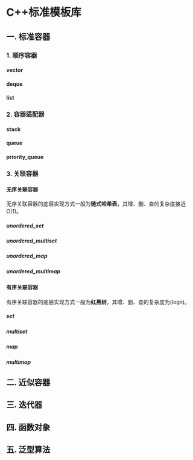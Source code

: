 # C++标准模板库

## 一. 标准容器

### 1. 顺序容器

#### vector

#### deque

#### list

### 2. 容器适配器

#### stack

#### queue

#### priority_queue

### 3. 关联容器

#### 无序关联容器

无序关联容器的底层实现方式一般为**链式哈希表**，其增、删、查的复杂度接近O(1)。

##### unordered_set

##### unordered_multiset

##### unordered_map

##### unordered_multimap

#### 有序关联容器

有序关联容器的底层实现方式一般为**红黑树**，其增、删、查的复杂度为(logn)。

##### set

##### multiset

##### map

##### multimap

## 二. 近似容器

## 三. 迭代器

## 四. 函数对象

## 五. 泛型算法